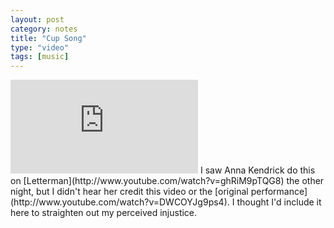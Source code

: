 ```yaml
---
layout: post
category: notes
title: "Cup Song"
type: "video"
tags: [music]
---
```

<iframe src="http://www.youtube.com/embed/XKcChGsDqnU" frameborder="0" allowfullscreen></iframe>
I saw Anna Kendrick do this on [Letterman](http://www.youtube.com/watch?v=ghRiM9pTQG8) the other night, but I didn't hear her credit this video or the [original performance](http://www.youtube.com/watch?v=DWCOYJg9ps4). I thought I'd include it here to straighten out my perceived injustice.